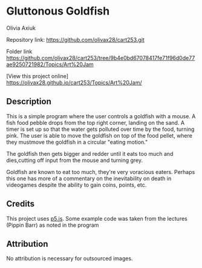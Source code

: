 # Gluttonous Goldfish

Olivia Axiuk

Repository link: https://github.com/olivax28/cart253.git

Folder link  https://github.com/olivax28/cart253/tree/9b4e0bd67078417fe71f96d0de77ae9250721982/Topics/Art%20Jam

[View this project online] https://olivax28.github.io/cart253/Topics/Art%20Jam/


## Description

This is a simple program where the user controls a goldfish with a mouse. A fish food pebble drops from the top right corner, landing on the sand. A timer 
is set up so that the water gets polluted over time by the food, turning pink.
The user is able to move the goldfish on top of the food pellet, where they mustmove the goldfish in a circular "eating motion."
 
The goldfish then gets bigger and redder until it eats too much and dies,cutting off input from the mouse and turning grey.

Goldfish are known to eat too much, they're very voracious eaters. Perhaps this one has more of a commentary on the inevitability on death in videogames despite
the ability to gain coins, points, etc.

## Credits
This project uses [p5.js](https://p5js.org).
Some example code was taken from the lectures (Pippin Barr) as noted in the program

## Attribution
No attribution is necessary for outsourced images.
